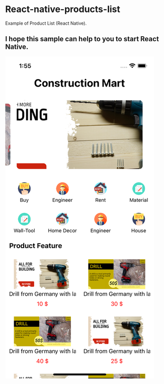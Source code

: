 # React-native-products-list
Example of Product List (React Native).

## I hope this sample can help to you to start React Native.

![alt text](https://github.com/BonGYaB/React-native-products-list/blob/main/homescreen.png?raw=true)
